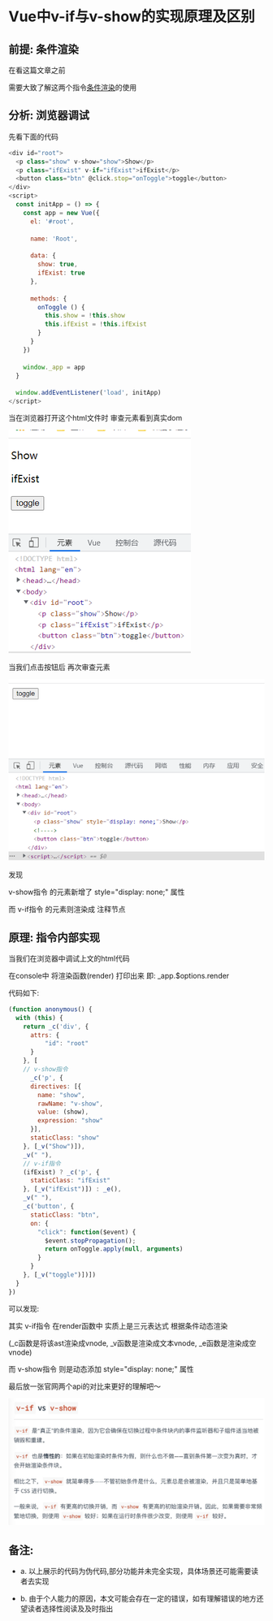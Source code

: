# Vue中v-if与v-show的实现原理及区别

## 前提: 条件渲染

在看这篇文章之前

需要大致了解这两个指令[条件渲染](https://cn.vuejs.org/v2/guide/conditional.html)的使用  

## 分析: 浏览器调试

先看下面的代码
```js
<div id="root">
  <p class="show" v-show="show">Show</p>
  <p class="ifExist" v-if="ifExist">ifExist</p>
  <button class="btn" @click.stop="onToggle">toggle</button>
</div>
<script>
  const initApp = () => {
    const app = new Vue({
      el: '#root',
      
      name: 'Root',

      data: {
        show: true,
        ifExist: true
      },

      methods: {
        onToggle () {
          this.show = !this.show
          this.ifExist = !this.ifExist
        }
      }
    })

    window._app = app
  }

  window.addEventListener('load', initApp)
</script>
```

当在浏览器打开这个html文件时 审查元素看到真实dom

![Alt show](https://github.com/YeahDreamItPossible/StepFurtureInJS/blob/main/VBlog/Images/Vue/MoreVue/dom_show.png)

当我们点击按钮后 再次审查元素

![Alt show](https://github.com/YeahDreamItPossible/StepFurtureInJS/blob/main/VBlog/Images/Vue/MoreVue/dom_hidden.png)

发现 

v-show指令 的元素新增了 style="display: none;" 属性

而 v-if指令 的元素则渲染成 注释节点

## 原理: 指令内部实现

当我们在浏览器中调试上文的html代码

在console中 将渲染函数(render) 打印出来  即: _app.$options.render

代码如下:

```js
(function anonymous() {
  with (this) {
    return _c('div', {
      attrs: {
          "id": "root"
      }
    }, [
    // v-show指令
      _c('p', {
      directives: [{
        name: "show",
        rawName: "v-show",
        value: (show),
        expression: "show"
      }],
      staticClass: "show"
    }, [_v("Show")]), 
    _v(" "), 
    // v-if指令
    (ifExist) ? _c('p', {
      staticClass: "ifExist"
    }, [_v("ifExist")]) : _e(), 
    _v(" "), 
    _c('button', {
      staticClass: "btn",
      on: {
        "click": function($event) {
          $event.stopPropagation();
          return onToggle.apply(null, arguments)
        }
      }
    }, [_v("toggle")])])
  }
})
```

可以发现:

其实 v-if指令 在render函数中 实质上是三元表达式 根据条件动态渲染

(_c函数是将该ast渲染成vnode, _v函数是渲染成文本vnode, _e函数是渲染成空vnode)

而 v-show指令 则是动态添加 style="display: none;" 属性

最后放一张官网两个api的对比来更好的理解吧～

![Alt 对比](https://github.com/YeahDreamItPossible/StepFurtureInJS/blob/main/VBlog/Images/Vue/MoreVue/v_if_%26_v_show.jpg)

## 备注:

  * a. 以上展示的代码为伪代码,部分功能并未完全实现，具体场景还可能需要读者去实现

  * b. 由于个人能力的原因，本文可能会存在一定的错误，如有理解错误的地方还望读者选择性阅读及及时指出